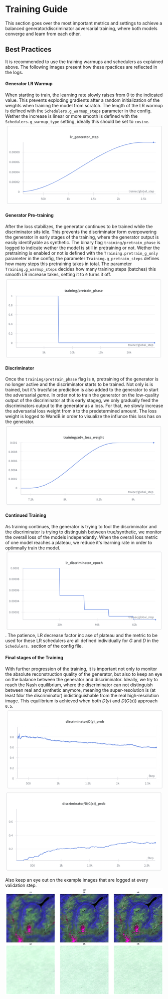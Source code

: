 
# Training Guide
This section goes over the most important metrics and settings to achieve a balanced generator/discriminator adversarial training, where both models converge and learn from each other.


## Best Practices
It is recommended to use the training warmups and schedulers as explained above. The following images present how these rpactices are reflected in the logs.

#### Generator LR Warmup
When starting to train, the learning rate slowly raises from 0 to the indicated value. This prevents exploding gradients after a random initialization of the weights when training the model from scratch. The length of the LR warmup is defined with the `Schedulers.g_warmup_steps` parameter in the config. Wether the increase is linear or more smooth is defined with the `Schedulers.g_warmup_type` setting, ideally this should be set to `cosine`.
![lr_gen_warmup](assets/lr_generator_warmup.png)

#### Generator Pre-training
After the loss stabilizes, the generator continues to be trained while the discriminator sits idle. This prevents the discriminator form overpowering the generator in early stages of the training, where the generator output is easily identifyable as synthetic. The binary flag `training/pretrain_phase` is logged to indicate wether the model is still in pretraining or not. Wether the pretraining is enabled or not is defined with the `Training.pretrain_g_only` parameter in the config, the parameter `Training.g_pretrain_steps` defines how many steps this pretraining takes in total. The parameter `Training.g_warmup_steps` decides how many training steps (batches) this smooth LR increase takes, setting it to `0` turns it off.
![gen_warmup](assets/pretrain_phase.png)

#### Discriminator 
Once the `training/pretrain_phase` flag is `0`, pretraining of the generator is no longer active and the discriminator starts to be trained. Not only is is trained, but it's true/false prediction is also added to the generator to start the adversarial *game*. In order not to train the generator on the low-quality output of the discriminator at this early stageg, we only gradually feed the discriminators output to the generator as a loss. For that, we slowly increase the adversarial loss weight from `0` to the predetermined amount. The loss weight is logged to WandB in order to visualize the influnce this loss has on the generator.
![adv_warmup](assets/adv_loss_warmup.png)

#### Continued Training
As training continues, the generator is trying to fool the discriminator and the discriminator is trying to distinguish between true/synthetic, we monitor the overall loss of the models independantly. When the overall loss metric of one model reaches a plateau, we reduce it's learning rate in order to optimnally train the model.
![lr_scheduler](assets/lr_scheduler.png). The patience, LR decrease factor inc ase of plateau and the metric to be used for these LR schedulers are all defined individually for $G$ and $D$ in the `Schedulers.` section of the config file.

#### Final stages of the Training
With further progression of the training, it is important not only to monitor the absolute reconstruction quality of the generator, but also to keep an eye on the balance between the generator and discriminator. Ideally, we try to reach the Nash equilibrium, where the discriminator can not distinguish between real and synthetic anymore, meaning the super-resolution is (at least fdor the discriminator) indistinguishable from the real high-resolution image. This equilibrium is achieved when both $D(y)$ and $D(G(x))$ approach `0.5`.
![adv1](assets/discr_y_prob.png)
![adv2](assets/discr_x_prob.png)

Also keep an eye out on the example images that are logged at every validation step.
![ex_log](assets/example_log.png)
